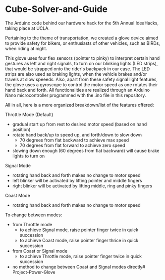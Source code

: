 # Cube-Solver-and-Guide
The Arduino code behind our hardware hack for the 5th Annual IdeaHacks, taking place at UCLA.

Pertaining to the theme of transportation, we created a glove device aimed to provide safety for bikers, or enthusiasts of other vehicles, such as BIRDs, when riding at night.

This glove uses four flex sensors (pointer to pinky) to interpret certain hand gestures as left and right signals, to turn on our blinking lights (LED strips), that would be 
strapped onto the rider's backpack in our case. The LED strips are also used as braking lights, when the vehicle brakes and/or travels at slow speeeds. Also, apart from these 
safety signal light features, the glove uses a gyroscope to control the motor speed as one rotates their hand back and forth. All functionalities are realized through an Arduino 
Nano microcontroller programmed with the .ino file in this repository.


All in all, here is a more organized breakdown/list of the features offered:

Throttle Mode (Default)
- gradual start up from rest to desired motor speed (based on hand position)
- rotate hand back/up to speed up, and forth/down to slow down 
  - 70 degrees from flat backward to achieve max speed
  - 70 degrees from flat forward to achieve zero speed
- slowing down enough (60 degrees from flat backward) will cause brake lights to turn on

Signal Mode
- rotating hand back and forth makes no change to motor speed
- left blinker will be activated by lifting pointer and middle fingers
- right blinker will be activated by lifting middle, ring and pinky fingers

Coast Mode
- rotating hand back and forth makes no change to motor speed

To change between modes:
- from Throttle mode
  - to achieve Signal mode, raise pointer finger twice in quick succession
  - to achieve Coast mode, raise pointer finger thrice in quick succession
- from Coast or Signal mode
  - to achieve Throttle mode, raise pointer finger twice in quick succession
- no method to change between Coast and Signal modes directly# Project-Power-Glove

